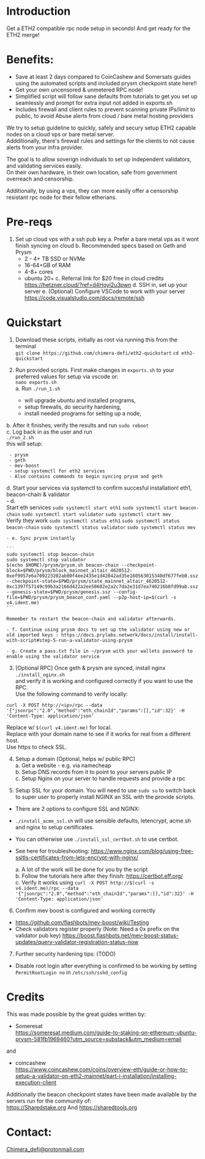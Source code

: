 # Introduction

Get a ETH2 compatible rpc node setup in seconds! And get ready for the ETH2 merge!  


# Benefits:
- Save at least 2 days compared to CoinCashew and Somersats guides using the automated scripts and included prysm checkpoint state here!!   
- Get your own uncensored & unmetered RPC node! 
- Simplified script will follow sane defaults from tutorials to get you set up seamlessly and prompt for extra input not added in exports.sh
- Includes firewall and client rules to prevent scanning private IPs/limit to public, to avoid Abuse alerts from cloud / bare metal hosting providers



We try to setup guideline to quickly, safely and secury setup ETH2 capable nodes on a cloud vps or bare metal server.  
Addditionally, there's firewall rules and settings for the clients to not cause alerts from your infra provider.    

The goal is to allow soverign individuals to set up independent validators, and validating services easily.    
On their own hardware, in their own location, safe from government overreach and censorship.    

Additionally, by using a vps, they can more easily offer a censorship resistant rpc node for their fellow etherians.   

# Pre-reqs
1. Set up cloud vps with a ssh pub key
    a. Prefer a bare metal vps as it wont finish syncing on cloud
    b. Recommended specs based on Geth and Prysm
      - 2 - 4+ TB SSD or NVMe
      - 16-64+GB of RAM
      - 4-8+ cores
      - ubuntu 20+
  c. Referral link for $20 free in cloud credits https://hetzner.cloud/?ref=d4Hoyi2u3pwn
  d. SSH in, set up your server
  e. (Optional) Configure VSCode to work with your server https://code.visualstudio.com/docs/remote/ssh


# Quickstart 

1. Download these scripts, initially as root via running this from the terminal    
`
git clone https://github.com/chimera-defi/eth2-quickstart
`
`
cd eth2-quickstart
`

  
2. Run provided scripts. First make changes in `exports.sh` to your preferred values for setup via vscode or:     
    `nano exports.sh`  
  a. Run  `./run_1.sh` 
    - will upgrade ubuntu and installed programs,   
    - setup firewalls, do security hardening,   
    - install needed programs for setting up a node,  
  
  b. After it finishes, verify the results and run `sudo reboot`  
  c. Log back in as the user and run   
  `./run_2.sh`  
   this will setup:
 
     - prysm
     - geth
     - mev-boost
     - setup systemctl for eth2 services 
     - Also contains commands to begin syncing prysm and geth
  d. Start your services via systemctl to confirm succesful installation! eth1, beacon-chain & validator  
    - d.  
Start eth services
`sudo systemctl start eth1`
`sudo systemctl start beacon-chain`
`sudo systemctl start validator`
`sudo systemctl start mev`   
Verify they work
   `sudo systemctl status eth1`
    `sudo systemctl status beacon-chain`
    `sudo systemctl status validator`
    `sudo systemctl status mev `
   
    - e. Sync prysm instantly

    ```
    sudo systemctl stop beacon-chain
    sudo systemctl stop validator
    $(echo $HOME)/prysm/prysm.sh beacon-chain --checkpoint-block=$PWD/prysm/block_mainnet_altair_4620512-0xef9957e6a709223202ab00f4ee2435e1d42042ad35e160563015340df677feb0.ssz --checkpoint-state=$PWD/prysm/state_mainnet_altair_4620512-0xc1397f57149c99b3a2166d422a2ee50602e2a2c7da2e31d7ea740216b8fd99ab.ssz --genesis-state=$PWD/prysm/genesis.ssz --config-file=$PWD/prysm/prysm_beacon_conf.yaml --p2p-host-ip=$(curl -s v4.ident.me)
    ```
    
    Remember to restart the beacon-chain and validator afterwards.   
 
    - f. Continue using prysm docs to set up the validator using new or old imported keys : https://docs.prylabs.network/docs/install/install-with-script#step-5-run-a-validator-using-prysm
   
    - g. Create a pass.txt file in ~/prysm with your wallets password to enable using the validator service


  
3. [Optional RPC] Once geth & prysm are synced, install nginx   
`./install_nginx.sh`  
and verify it is working and configured correctly if you want to use the RPC.  
Use the following command to verify locally:
```
curl -X POST http://<ip>/rpc --data '{"jsonrpc":"2.0","method":"eth_chainId","params":[],"id":32}' -H 'Content-Type: application/json'
```
Replace <ip> w/ `$(curl v4.ident.me)` for local.  
Replace <ip> with your domain name to see if it works for real from a different host.   
Use https to check SSL.  

4. Setup a domain (Optional, helps w/ public RPC)  
   a. Get a website - e.g. via namecheap  
  b. Setup DNS records from it to point to your servers public IP  
  c. Setup Nginx on your server to handle requests and provide a rpc   

5. Setup SSL for your domain. You will need to use `sudo su` to switch back to super user to properly install NGINX an SSL with the provide scripts. 
  - There are 2 options to configure SSL and NGINX:
  - `./install_acme_ssl.sh` will use sensible defaults, letencrypt, acme.sh and nginx to setup certificates.  
  - You can otherwise use `./install_ssl_certbot.sh` to use certbot.
  - See here for troubleshooting: https://www.nginx.com/blog/using-free-ssltls-certificates-from-lets-encrypt-with-nginx/ 

     a. A lot of the work will be done for you by the script   
    b. Follow the tutorials here after they finish:   https://certbot.eff.org/  
    c. Verify it works using `curl -X POST http://$(curl -s v4.ident.me)/rpc --data '{"jsonrpc":"2.0","method":"eth_chainId","params":[],"id":32}' -H 'Content-Type: application/json'`

6. Confirm mev boost is configured and working correctly 
  - https://github.com/flashbots/mev-boost/wiki/Testing
  - Check validators register properly (Note: Need a 0x prefix on the validator pub key) https://boost.flashbots.net/mev-boost-status-updates/query-validator-registration-status-now


7. Further security hardening tips: (TODO)
  - Disable root login after everything is confirmed to be working by setting `PermitRootLogin no` in `/etc/ssh/sshd_config`  


# Credits
This was made possible by the great guides written by:

- Someresat    
https://someresat.medium.com/guide-to-staking-on-ethereum-ubuntu-prysm-581fb1969460?utm_source=substack&utm_medium=email

and   

- coincashew   
https://www.coincashew.com/coins/overview-eth/guide-or-how-to-setup-a-validator-on-eth2-mainnet/part-i-installation/installing-execution-client


Additionally the beacon checkpoint states have been made available by the servers run for the community of:      
https://Sharedstake.org
And 
https://sharedtools.org

# Contact: 

Chimera_defi@protonmail.com
